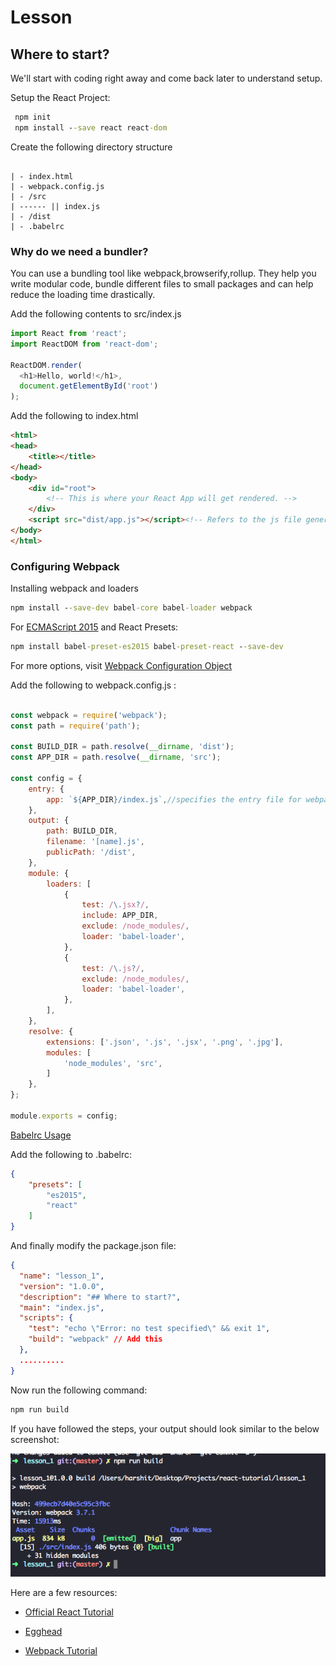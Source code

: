 # Lesson 

## Where to start?

We'll start with coding right away and come back later to understand setup.

Setup the React Project:

```cmd
 npm init
 npm install --save react react-dom
```
Create the following directory structure

```

| - index.html
| - webpack.config.js
| - /src
| ------ || index.js
| - /dist
| - .babelrc
```

### Why do we need a bundler? 
You can use a bundling tool like webpack,browserify,rollup. They help you write modular code, bundle different files to small packages and can help reduce the loading time drastically.


Add the following contents to src/index.js

```javascript
import React from 'react';
import ReactDOM from 'react-dom';

ReactDOM.render(
  <h1>Hello, world!</h1>,
  document.getElementById('root')
);
```

Add the following to index.html
```html
<html>
<head>
	<title></title>
</head>
<body>
	<div id="root">
		<!-- This is where your React App will get rendered. -->
	</div>
	<script src="dist/app.js"></script><!-- Refers to the js file generated by webpack -->
</body>
</html>
```

### Configuring Webpack

Installing webpack and loaders

```cmd
npm install --save-dev babel-core babel-loader webpack
```

For [ECMAScript 2015](https://babeljs.io/learn-es2015/) and React Presets:
```cmd
npm install babel-preset-es2015 babel-preset-react --save-dev
```

For more options, visit [Webpack Configuration Object](https://webpack.js.org/configuration/)

Add the following to webpack.config.js :

```javascript

const webpack = require('webpack');
const path = require('path');

const BUILD_DIR = path.resolve(__dirname, 'dist');
const APP_DIR = path.resolve(__dirname, 'src');

const config = {
    entry: {
        app: `${APP_DIR}/index.js`,//specifies the entry file for webpack
    },
    output: {
        path: BUILD_DIR,
        filename: '[name].js',
        publicPath: '/dist',
    },
    module: {
        loaders: [
            {
                test: /\.jsx?/,
                include: APP_DIR,
                exclude: /node_modules/,
                loader: 'babel-loader',
            },
            {
                test: /\.js?/,
                exclude: /node_modules/,
                loader: 'babel-loader',
            },
        ],
    },
    resolve: {
        extensions: ['.json', '.js', '.jsx', '.png', '.jpg'],
        modules: [
            'node_modules', 'src',
        ]
    },
};

module.exports = config;

```

[Babelrc Usage](https://babeljs.io/docs/usage/babelrc/)

Add the following to .babelrc:
```json
{
    "presets": [
        "es2015",
        "react"
    ]
}
```

And finally modify the package.json file:

```json
{
  "name": "lesson_1",
  "version": "1.0.0",
  "description": "## Where to start?",
  "main": "index.js",
  "scripts": {
    "test": "echo \"Error: no test specified\" && exit 1",
    "build": "webpack" // Add this
  },
  ..........
}

```

Now run the following command:

```cmd
npm run build

```

If you have followed the steps, your output should look similar to the below screenshot:

![alt text](res/screen1.png "Screen 1")


Here are a few resources:

* [Official React Tutorial](https://reactjs.org/tutorial/tutorial.html)

* [Egghead](https://egghead.io/technologies/react)

* [Webpack Tutorial](https://laracasts.com/series/webpack-for-everyone)
